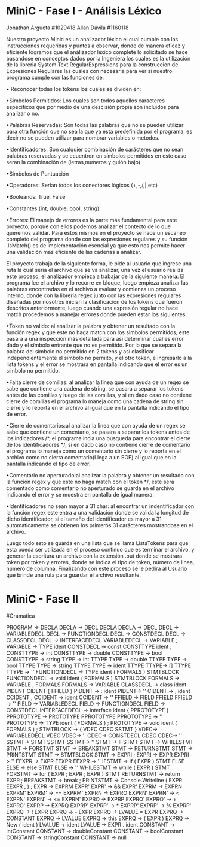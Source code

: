 # MiniC - Fase I - Análisis Léxico
Jonathan Argueta #1029418 Allan Dávila #1160118

Nuestro proyecto Minic es un analizador léxico el cual cumple con las instrucciones requeridas y puntos a observar, donde de manera eficaz y eficiente logramos que el análizador léxico complete lo solicitado se hace basandose en conceptos dados por la Ingeniera los cuales es la utilización de la libreria System.Text.RegularExpressions para la construccion de Expresiones Regulares las cuales con necesaria para ver si nuestro programa cumple con las funciones de:

• Reconocer todas los tokens los cuales se dividen en:

  •Simbolos Permitidos: Los cuales son todos aquellos caracteres especificos que por medio de una descisión propia son incluidos para analizar o no.
  
  •Palabras Reservadas: Son todas las palabras que no se pueden utilizar para otra función que no sea la que ya esta predefinida por el programa, es decir no se pueden 
  utilizar para nombrar variables o metodos.
  
  •Identificadores: Son cualquier combinación de carácteres que no sean palabras reservadas y se ecuentren en símbolos permitidos en este caso seran la combinación de 
  (letras,numeros y guión bajo) 
  
  •Simbolos de Puntuación
  
  •Operadores: Serían todos los conectores lógicos (+,-,/,|,etc)
  
  •Booleanos: True, False
  
  •Constantes (int, double, bool, string)
  
  •Errores: El manejo de errores es la parte más fundamental para este proyecto, porque con ellos podemos analizar el contexto de lo que queremos validar. Para estos mismos en 
  el proyecto se hace un escaneo completo del programa donde con las expresiones regulares y su función .IsMatch() es de implementación esencial ya que esto nos permite hacer una validación mas eficiente de las cadenas a analizar.
  
  
El proyecto trabaja de la siguiente forma, le pide al usuario que ingrese una ruta la cual seria el archivo que se va analizar, una vez el usuario realiza este proceso, el analizador empieza a trabajar de la siguiente manera: El programa lee el archivo y lo recorre en bloque, luego empieza analizar las palabras encontradas en el archivo a evaluar y comienza un proceso interno, donde con la libreria regex junto con las expresiones regulares diseñadas por nosotros inician la clasificación de los tokens que fueron descritos anteriormente, luego cuando una expresión regular no hace match procedemos a manejar errores donde pueden estar los siguientes:

•Token no valido: al analizar la palabra y obtener un resultado con la función regex y que este no haga match con los simbolos permitidos, este pasara a una inspección más detallada para asi determinar cual es error dado y el símbolo entrante que no es permitido. Por lo que se separa la palabra del símbolo no permitido en 2 tokens y así clasificar independientemente el símbolo no permito, y el otro token, e ingresarlo a la lista tokens y el error se mostrara en pantalla indicando que el error es un símbolo no permitido.

•Falta cierre de comillas: al analizar la linea que con ayuda de un regex se sabe que contiene una cadena de string, se pasara a separar los tokens antes de las comillas y luego de las comillas, y si en dado caso no contiene cierre de comillas el programa lo maneja como una cadena de string sin cierre y lo reporta en el archivo al igual que en la pantalla indicando el tipo de error.

•Cierre de comentarios:al analizar la linea que con ayuda de un regex se sabe que contiene un comentario, se pasara a separar los tokens antes de los indicadores /*, el programa incia una busqueda para encontrar el cierre de los identificadores */, si en dado caso no contiene cierre de comentario el programa lo maneja como un comentario sin cierre y lo reporta en el archivo como no cierra comentario(Llega a un EOF) al igual que en la pantalla indicando el tipo de error.

•Comentario no aperturado:al analizar la palabra y obtener un resultado con la función regex y que este no haga match con el token */, este sera comentado como comentario no aperturado se guarda en el archivo indicando el error y se muestra en pantalla de igual manera.

•Identificadores no sean mayor a 31 char: al encontrar un indentificador con la función regex este entra a una validación donde se valida la longitud de dicho identificador, si el tamaño del identificador es mayor a 31 automaticamente se obtienen los primeros 31 carácteres mostrandose en el archivo.

Luego todo esto se guarda en una lista <string> que se llama ListaTokens para que esta pueda ser utilizada en el proceso continuo que es terminar el archivo, y generar la escritura un archivo con la extensión .out donde se mostrara token por token y errores, donde se indica el tipo de token, número de linea, número de columna. Finalizando con este proceso se le pedira al Usuario que brinde una ruta para guardar el archivo resultante.  

# MiniC - Fase II 

#Gramatica 


PROGRAM -> DECLA
DECLA -> DECL DECLA
DECLA -> DECL 
DECL -> VARIABLEDECL
DECL -> FUNCTIONDECL
DECL -> CONSTDECL
DECL -> CLASSDECL
DECL -> INTERFACEDECL
VARIABLEDECL -> VARIABLE ;
VARIABLE -> TYPE ident 
CONSTDECL -> const CONSTTYPE ident ;
CONSTTYPE -> int
CONSTTYPE -> double
CONSTTYPE -> bool
CONSTTYPE -> string 
TYPE -> int TTYPE
TYPE -> double TTYPE
TYPE -> bool TTYPE
TYPE -> string TTYPE
TYPE -> ident TTYPE
TTYPE-> [] TTYPE
TTYPE -> ''
FUNCTIONDECL -> TYPE ident ( FORMALS ) STMTBLOCK
FUNCTIONDECL -> void ident ( FORMALS ) STMTBLOCK
FORMALS -> VARIABLE , FORMALS
FORMALS -> VARIABLE
CLASSDECL -> class ident PIDENT CIDENT {​​​​​​ FFIELD }​​​​​​
PIDENT -> : ident
PIDENT-> ''
CIDENT -> , ident CCIDENT ,
CCIDENT -> ident
CCIDENT -> ''
FFIELD -> FIELD FFIELD
FFIELD -> ''
FIELD -> VARIABLEDECL
FIELD -> FUNCTIONDECL
FIELD -> CONSTDECL
INTERFACEDECL -> interface ident {​​​​​​ PPROTOTYPE }​​​​​​
PPROTOTYPE -> PROTOTYPE PPROTOTYPE
PPROTOTYPE -> ''
PROTOTYPE -> TYPE ident ( FORMALS ) ;
PROTOTYPE -> void ident ( FORMALS ) ;
STMTBLOCK -> {​​​​​​ VDEC CDEC SSTMT }​​​​​​
VDEC-> VARIABLEDECL VDEC
VDEC-> ''
CDEC-> CONSTDECL CDEC
CDEC-> ''
SSTMT-> STMT SSTMT
SSTMT-> ''
STMT -> IFSTMT
STMT -> WHILESTMT
STMT -> FORSTMT
STMT -> BREAKSTMT
STMT -> RETURNSTMT
STMT -> PRINTSTMT
STMT -> STMTBLOCK
STMT -> EXPRI ;
EXPRI -> EXPR
EXPRI -> ''
EEXPR -> EXPR EEXPR
EEXPR -> ''
IFSTMT -> if ( EXPR ) STMT ELSE
ELSE -> else STMT
ELSE -> ''
WHILESTMT -> while ( EXPR ) STMT
FORSTMT -> for ( EXPR ; EXPR ; EXPR ) STMT
RETURNSTMT -> return EXPR ;
BREAKSTMT -> break ;
PRINTSTMT -> Console.Writeline ( EXPR EEXPR , ) ;
EXPR -> EXPRM EXPR'
EXPR' -> && EXPR'
EXPRM -> EXPRN EXPRM'
EXPRM' -> == EXPRM'
EXPRN -> EXPRO EXPRN'
EXPRN' -> < EXPRN'
EXPRN' -> <= EXPRN'
EXPRO -> EXPRP EXPRO'
EXPRO' -> + EXPRO'
EXPRP -> EXPRQ EXPRP'
EXPRP' -> * EXPRP' 
EXPRP' -> % EXPRP'
EXPRQ -> ! EXPR
EXPRQ ->  - EXPR
EXPRQ -> LVALUE = EXPR
EXPRQ -> CONSTANT
EXPRQ -> LVALUE
EXPRQ -> this
EXPRQ -> ( EXPR )
EXPRQ -> New ( ident )
LVALUE -> ident
LVALUE -> EXPR . ident
CONSTANT -> intConstant
CONSTANT -> doubleConstant
CONSTANT -> boolConstant
CONSTANT -> stringConstant
CONSTANT -> null
